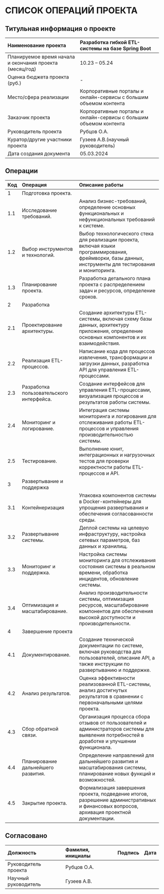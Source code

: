 # СПИСОК ОПЕРАЦИЙ ПРОЕКТА
## Титульная информация о проекте

| Наименование проекта                                    | Разработка гибкой ETL-системы на базе Spring Boot                  |
|:--------------------------------------------------------|:-------------------------------------------------------------------|
| Планируемое время начала и окончания проекта (месяц/год)| 10.23 – 05.24                                                      |
| Оценка бюджета проекта (руб.)                           | -                                                                  |
| Место/сфера реализации                                  | Корпоративные порталы и онлайн-сервисы с большим объемом контента  |
| Заказчик проекта                                        | Корпоративные порталы и онлайн-сервисы с большим объемом контента  |
| Руководитель проекта                                    | Рубцов О.А.                                                        |
| Куратор/другие участники проекта                        | Гузеев А.В.(научный руководитель)                                  |
| Дата создания документа                                 | 05.03.2024                                                         |

## Операции

| Код | Операция                                 | Описание работы                                                                                                                                           |
|:----|:-----------------------------------------|:----------------------------------------------------------------------------------------------------------------------------------------------------------|
| 1   | Подготовка проекта.                      |                                                                                                                                                           |
| 1.1 | Исследование требований.                 | Анализ бизнес-требований, определение основных функциональных и нефункциональных требований к системе.                                                    |
| 1.2 | Выбор инструментов и технологий.         | Выбор технологического стека для реализации проекта, включая языки программирования, фреймворки, базы данных, инструменты для тестирования и мониторинга. |
| 1.3 | Планирование проекта.                    | Разработка детального плана проекта с распределением задач и ресурсов, определение сроков.                                                                |
| 2   | Разработка                               |                                                                                                                                                           |
| 2.1 | Проектирование архитектуры.              | Создание архитектуры ETL-системы, включая схему базы данных, архитектуру приложения, определение основных компонентов и их взаимодействия.                |
| 2.2 | Реализация ETL-процессов.                | Написание кода для процессов извлечения, трансформации и загрузки данных, разработка API для управления ETL-процессами.                                   |
| 2.3 | Разработка пользовательского интерфейса. | Создание интерфейсов для управления ETL-процессами, визуализация процессов и результатов работы системы.                                                  |
| 2.4 | Мониторинг и логирование.                | Интеграция системы мониторинга и логирования для отслеживания работы ETL-процессов и управления производительностью системы.                              |
| 2.5 | Тестирование.                            | Выполнение юнит, интеграционных и нагрузочных тестов для проверки корректности работы ETL-процессов и API.                                                |
| 3   | Развертывание и поддержка                |                                                                                                                                                           |
| 3.1 | Контейнеризация                          | Упаковка компонентов системы в Docker-контейнеры для упрощения развертывания и обеспечения согласованности среды.                                         |
| 3.2 | Развертывание системы.                   | Деплой системы на целевую инфраструктуру, настройка сетевых параметров, баз данных и хранилищ.                                                            |
| 3.3 | Мониторинг и поддержка.                  | Настройка системы мониторинга для отслеживания состояния системы в реальном времени, обработка инцидентов, обновление системы.                            |
| 3.4 | Оптимизация и масштабирование.           | Анализ производительности системы, оптимизация ресурсов, масштабирование компонентов для обеспечения высокой доступности и производительности.            |
| 4   | Завершение проекта                       |                                                                                                                                                           |
| 4.1 | Документирование.                        | Создание технической документации по системе, включая руководства для пользователей, описание API, а также инструкции по развертыванию и поддержке.       |
| 4.2 | Анализ результатов.                      | Оценка эффективности реализованной ETL-системы, анализ достигнутых результатов в сравнении с первоначальными целями проекта.                              |
| 4.3 | Сбор обратной связи.                     | Организация процесса сбора отзывов от пользователей и администраторов системы для выявления потребностей в доработке и улучшении функционала.             |
| 4.4 | Планирование дальнейшего развития.       | Определение направлений для дальнейшего развития и масштабирования системы, планирование новых функций и возможностей.                                    |
| 4.5 | Закрытие проекта.                        | Формализация завершения проекта, подведение итогов, разрешение административных и финансовых вопросов, архивация проектной документации.                  |

## Согласовано

| Должность            | Фамилия, инициалы |Подпись|Дата |
|:---------------------|:------------------|:------|:----|
| Руководитель проекта | Рубцов О.А.       |       |     |
| Научный руководитель | Гузеев А.В.       |       |     |

